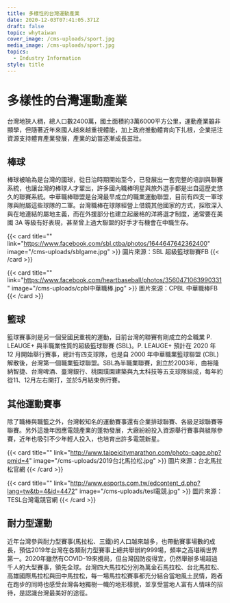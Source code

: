```yaml
---
title: 多樣性的台灣運動產業
date: 2020-12-03T07:41:05.371Z
draft: false
topic: whytaiwan
cover_image: /cms-uploads/sport.jpg
media_image: /cms-uploads/sport.jpg
topics:
  - Industry Information
style: title
---
```

# 多樣性的台灣運動產業

台灣地狹人稠，總人口數2400萬，國土面積約3萬6000平方公里，運動產業雖非顯學，但隨著近年來國人越來越重視體能，加上政府推動體育向下扎根，企業挹注資源支持體育產業發展，產業的幼苗逐漸成長茁壯。

## 棒球

棒球被喻為是台灣的國球，從日治時期開始至今，已發展出一套完整的培訓與聯賽系統，也讓台灣的棒球人才輩出，許多國內職棒明星與旅外選手都是出自這歷史悠久的聯賽系統。中華職棒聯盟是台灣最早成立的職業運動聯盟，目前有四支一軍球隊與附屬這些球隊的二軍。台灣職棒在球隊經營上借鏡其他國家的方式，採取深入與在地連結的屬地主義，而在外援部分也建立起嚴格的洋將選才制度，通常要在美國 3A 等級有好表現，甚至曾上過大聯盟的好手才有機會在中職生存。

{{< card title="" link="https://www.facebook.com/sbl.ctba/photos/1644647642362400" image="/cms-uploads/sblgame.jpg" >}}
圖片來源：SBL 超級籃球聯賽FB
{{< /card >}}

{{< card title="" link="https://www.facebook.com/heartbaseball/photos/3560471063990331" image="/cms-uploads/cpbl中華職棒.jpg" >}}
圖片來源：CPBL 中華職棒FB
{{< /card >}}

## 籃球

籃球賽事則是另一個受國民重視的運動，目前台灣的聯賽有剛成立的全職業 P. LEAUGE+ 與半職業性質的超級籃球聯賽 (SBL)。P. LEAUGE+ 預計在 2020 年 12 月開始舉行賽事，總計有四支球隊，也是自 2000 年中華職業籃球聯盟 (CBL) 解散後，台灣第一個職業籃球聯盟。SBL為半職業聯賽，創立於2003年，由裕隆納智捷、台灣啤酒、臺灣銀行、桃園璞園建築與九太科技等五支球隊組成，每年約從11、12月左右開打，並於5月結束例行賽。

## 其他運動賽事

除了職棒與職籃之外，台灣較知名的運動賽事還有企業排球聯賽、各級足球聯賽等聯賽。另外這幾年因應電競產業的蓬勃發展，大廠紛紛投入資源舉行賽事與組隊參賽，近年也吸引不少年輕人投入，也培育出許多電競新星。

{{< card title="" link="http://www.taipeicitymarathon.com/photo-page.php?pmid=4" image="/cms-uploads/2019台北馬拉松.jpg" >}}
圖片來源：台北馬拉松官網
{{< /card >}}

{{< card title="" link="http://www.esports.com.tw/edcontent_d.php?lang=tw&tb=4&id=4472" image="/cms-uploads/tesl電競.jpg" >}}
圖片來源：TESL台灣電競官網
{{< /card >}}

## 耐力型運動

近年台灣參與耐力型賽事(馬拉松、三鐵)的人口越來越多，也帶動賽事場數的成長，預估2019年台灣在各類耐力型賽事上總共舉辦約999場，頻率之高堪稱世界第一。2020年雖然有COVID-19來攪局，但台灣因防疫得宜，仍然舉辦多場超過千人的大型賽事，領先全球。台灣四大馬拉松分別為萬金石馬拉松、台北馬拉松、高雄國際馬拉松與田中馬拉松，每一場馬拉松賽事都充分結合當地風土民情，跑者在跑步的同時也感受台灣各地獨樹一幟的地形樣貌，並享受當地人富有人情味的招待，是認識台灣最美好的途徑。
